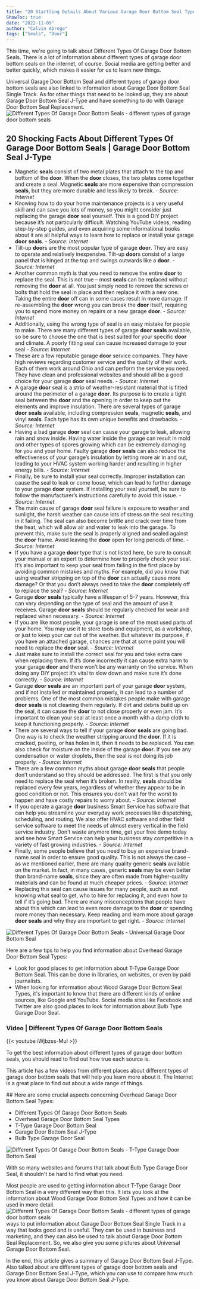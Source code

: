 ```yaml
---
title: "20 Startling Details About Various Garage Door Bottom Seal Types"
ShowToc: true 
date: "2022-11-09"
author: "Calvin Abrego" 
tags: ["Seals", "Door"]
---
```


	
This time, we're going to talk about Different Types Of Garage Door Bottom Seals. There is a lot of information about different types of garage door bottom seals on the internet, of course. Social media are getting better and better quickly, which makes it easier for us to learn new things.

Universal Garage Door Bottom Seal and different types of garage door bottom seals are also linked to information about Garage Door Bottom Seal Single Track. As for other things that need to be looked up, they are about Garage Door Bottom Seal J-Type and have something to do with Garage Door Bottom Seal Replacement.
<img loading="lazy" src="https://www.precisiondoor.net/uploads/content/p-bulb-seal.png" onerror="this.onerror=null;this.src='https://blogger.googleusercontent.com/img/a/AVvXsEhe7F7TRXHtjiKvHb5vS7DmnxvpHiDyoYyYvm1nHB3Qp2_w3BnM6A2eq4v7FYxCC9bfZt3a9vIMtAYEKUiaDQbHMg-ViyGmRIj39MLp0bGFfgfYw1Dc9q_H-T0wiTm3l0Uq42dETrN9eC8aGJ9_IORZsxST1AcLR7np1koOfcc7tnHa4S8Mwz_xD9d0=s16000';" alt="Different Types Of Garage Door Bottom Seals - different types of garage door bottom seals" >

## 20 Shocking Facts About Different Types Of Garage Door Bottom Seals | Garage Door Bottom Seal J-Type
-   Magnetic **seals** consist of two metal plates that attach to the top and bottom of the **door**. When the **door** closes, the two plates come together and create a seal. Magnetic **seals** are more expensive than compression **seals**, but they are more durable and less likely to break. - <cite>Source: Internet</cite>
-   Knowing how to do your home maintenance projects is a very useful skill and can save you lots of money, so you might consider just replacing the garage **door** seal yourself. This is a good DIY project because it’s not particularly difficult. Watching YouTube videos, reading step-by-step guides, and even acquiring some informational books about it are all helpful ways to learn how to replace or install your garage **door** **seals**. - <cite>Source: Internet</cite>
-   Tilt-up **door**s are the most popular type of garage **door**. They are easy to operate and relatively inexpensive. Tilt-up **door**s consist of a large panel that is hinged at the top and swings outwards like a **door**. - <cite>Source: Internet</cite>
-   Another common myth is that you need to remove the entire **door** to replace the seal. This is not true – most **seals** can be replaced without removing the **door** at all. You just simply need to remove the screws or bolts that hold the seal in place and then replace it with a new one. Taking the entire **door** off can in some cases result in more damage. If re-assembling the **door** wrong you can break the **door** itself, requiring you to spend more money on repairs or a new garage **door**. - <cite>Source: Internet</cite>
-   Additionally, using the wrong type of seal is an easy mistake for people to make. There are many different types of garage **door** **seals** available, so be sure to choose the one that is best suited for your specific **door** and climate. A poorly fitting seal can cause increased damage to your seal - <cite>Source: Internet</cite>
-   These are a few reputable garage **door** service companies. They have high reviews regarding customer service and the quality of their work. Each of them work around Ohio and can perform the service you need. They have clean and professional websites and should all be a good choice for your garage **door** seal needs. - <cite>Source: Internet</cite>
-   A garage **door** seal is a strip of weather-resistant material that is fitted around the perimeter of a garage **door**. Its purpose is to create a tight seal between the **door** and the opening in order to keep out the elements and improve insulation. There are several types of garage **door** **seals** available, including compression **seals**, magnetic **seals**, and vinyl **seals**. Each type has its own unique benefits and drawbacks. - <cite>Source: Internet</cite>
-   Having a bad garage **door** seal can cause your garage to leak, allowing rain and snow inside. Having water inside the garage can result in mold and other types of spores growing which can be extremely damaging for you and your home. Faulty garage **door** **seals** can also reduce the effectiveness of your garage’s insulation by letting more air in and out, leading to your HVAC system working harder and resulting in higher energy bills. - <cite>Source: Internet</cite>
-   Finally, be sure to install your seal correctly. Improper installation can cause the seal to leak or come loose, which can lead to further damage to your garage **door** system. If installing your seal yourself, be sure to follow the manufacturer’s instructions carefully to avoid this issue. - <cite>Source: Internet</cite>
-   The main cause of garage **door** seal failure is exposure to weather and sunlight, the harsh weather can cause lots of stress on the seal resulting in it failing. The seal can also become brittle and crack over time from the heat, which will allow air and water to leak into the garage. To prevent this, make sure the seal is properly aligned and sealed against the **door** frame. Avoid leaving the **door** open for long periods of time. - <cite>Source: Internet</cite>
-   If you have a garage **door** type that is not listed here, be sure to consult your manual or an expert to determine how to properly check your seal. It’s also important to keep your seal from failing in the first place by avoiding common mistakes and myths. For example, did you know that using weather stripping on top of the **door** can actually cause more damage? Or that you don’t always need to take the **door** completely off to replace the seal? - <cite>Source: Internet</cite>
-   Garage **door** **seals** typically have a lifespan of 5-7 years. However, this can vary depending on the type of seal and the amount of use it receives. Garage **door** **seals** should be regularly checked for wear and replaced when necessary. - <cite>Source: Internet</cite>
-   If you are like most people, your garage is one of the most used parts of your home. You may use it to store tools and equipment, as a workshop, or just to keep your car out of the weather. But whatever its purpose, if you have an attached garage, chances are that at some point you will need to replace the **door** seal. - <cite>Source: Internet</cite>
-   Just make sure to install the correct seal for you and take extra care when replacing them. If it’s done incorrectly it can cause extra harm to your garage **door** and there won’t be any warranty on the service. When doing any DIY project it’s vital to slow down and make sure it’s done correctly. - <cite>Source: Internet</cite>
-   Garage **door** **seals** are an important part of your garage **door** system, and if not installed or maintained properly, it can lead to a number of problems. One of the most common mistakes people make with garage **door** **seals** is not cleaning them regularly. If dirt and debris build up on the seal, it can cause the **door** to not close properly or even jam. It’s important to clean your seal at least once a month with a damp cloth to keep it functioning properly. - <cite>Source: Internet</cite>
-   There are several ways to tell if your garage **door** **seals** are going bad. One way is to check the weather stripping around the **door**. If it is cracked, peeling, or has holes in it, then it needs to be replaced. You can also check for moisture on the inside of the garage **door**. If you see any condensation or water droplets, then the seal is not doing its job properly. - <cite>Source: Internet</cite>
-   There are a few common myths about garage **door** **seals** that people don’t understand so they should be addressed. The first is that you only need to replace the seal when it’s broken. In reality, **seals** should be replaced every few years, regardless of whether they appear to be in good condition or not. This ensures you don’t wait for the worst to happen and have costly repairs to worry about. - <cite>Source: Internet</cite>
-   If you operate a garage **door** business Smart Service has software that can help you streamline your everyday work processes like dispatching, scheduling, and routing. We also offer HVAC software and other field service software to meet the needs of almost every vertical in the field service industry. Don’t waste anymore time, get your free demo today and see how Smart Service can help your business stay competitive in a variety of fast growing industries. - <cite>Source: Internet</cite>
-   Finally, some people believe that you need to buy an expensive brand-name seal in order to ensure good quality. This is not always the case – as we mentioned earlier, there are many quality generic **seals** available on the market. In fact, in many cases, generic **seals** may be even better than brand-name **seals**, since they are often made from higher-quality materials and can be found at much cheaper prices. - <cite>Source: Internet</cite>
-   Replacing this seal can cause issues for many people, such as not knowing what seal to get, who to hire for replacing it, and even how to tell if it’s going bad. There are many misconceptions that people have about this which can lead to even more damage to the **door** or spending more money than necessary. Keep reading and learn more about garage **door** **seals** and why they are important to get right. - <cite>Source: Internet</cite>


<img loading="lazy" src="http://www.garagedoorstuff.com/wp-content/uploads/2014/09/GARAGE-DOOR-BOTTOM-SEAL.jpg" onerror="this.onerror=null;this.src='https://blogger.googleusercontent.com/img/a/AVvXsEhe7F7TRXHtjiKvHb5vS7DmnxvpHiDyoYyYvm1nHB3Qp2_w3BnM6A2eq4v7FYxCC9bfZt3a9vIMtAYEKUiaDQbHMg-ViyGmRIj39MLp0bGFfgfYw1Dc9q_H-T0wiTm3l0Uq42dETrN9eC8aGJ9_IORZsxST1AcLR7np1koOfcc7tnHa4S8Mwz_xD9d0=s16000';" alt="Different Types Of Garage Door Bottom Seals - Universal Garage Door Bottom Seal" >

Here are a few tips to help you find information about Overhead Garage Door Bottom Seal Types:
- Look for good places to get information about T-Type Garage Door Bottom Seal. This can be done in libraries, on websites, or even by paid journalists.
- When looking for information about Wood Garage Door Bottom Seal Types, it's important to know that there are different kinds of online sources, like Google and YouTube. Social media sites like Facebook and Twitter are also good places to look for information about Bulb Type Garage Door Seal.

### Video | Different Types Of Garage Door Bottom Seals
{{< youtube iWjbzss-MuI >}} 

To get the best information about different types of garage door bottom seals, you should read to find out how true each source is.

This article has a few videos from different places about different types of garage door bottom seals that will help you learn more about it. The Internet is a great place to find out about a wide range of things.
<script async="async" data-cfasync="false" src="//normallydemandedalter.com/fe63df3c5408708b15d8dc3d9b206b31/invoke.js"></script>
<div id="container-fe63df3c5408708b15d8dc3d9b206b31"></div>
## Here are some crucial aspects concerning Overhead Garage Door Bottom Seal Types:

- Different Types Of Garage Door Bottom Seals
- Overhead Garage Door Bottom Seal Types
- T-Type Garage Door Bottom Seal
- Garage Door Bottom Seal J-Type
- Bulb Type Garage Door Seal

 <img loading="lazy" src="https://i0.wp.com/gripelements.com/wp-content/uploads/2022/11/Types-of-Garage-Door-Bottom-Seals-1.jpg?fit=740%2C481&ssl=1&is-pending-load=1" onerror="this.onerror=null;this.src='https://blogger.googleusercontent.com/img/a/AVvXsEhe7F7TRXHtjiKvHb5vS7DmnxvpHiDyoYyYvm1nHB3Qp2_w3BnM6A2eq4v7FYxCC9bfZt3a9vIMtAYEKUiaDQbHMg-ViyGmRIj39MLp0bGFfgfYw1Dc9q_H-T0wiTm3l0Uq42dETrN9eC8aGJ9_IORZsxST1AcLR7np1koOfcc7tnHa4S8Mwz_xD9d0=s16000';" alt="Different Types Of Garage Door Bottom Seals - T-Type Garage Door Bottom Seal" >

With so many websites and forums that talk about Bulb Type Garage Door Seal, it shouldn't be hard to find what you need.

Most people are used to getting information about T-Type Garage Door Bottom Seal in a very different way than this. It lets you look at the information about Wood Garage Door Bottom Seal Types and how it can be used in more detail.
<img loading="lazy" src="https://i0.wp.com/gripelements.com/wp-content/uploads/2022/11/Stop-Weatherstripping.png?resize=715%2C416&ssl=1" onerror="this.onerror=null;this.src='https://blogger.googleusercontent.com/img/a/AVvXsEhe7F7TRXHtjiKvHb5vS7DmnxvpHiDyoYyYvm1nHB3Qp2_w3BnM6A2eq4v7FYxCC9bfZt3a9vIMtAYEKUiaDQbHMg-ViyGmRIj39MLp0bGFfgfYw1Dc9q_H-T0wiTm3l0Uq42dETrN9eC8aGJ9_IORZsxST1AcLR7np1koOfcc7tnHa4S8Mwz_xD9d0=s16000';" alt="Different Types Of Garage Door Bottom Seals - different types of garage door bottom seals" >
ways to put information about Garage Door Bottom Seal Single Track in a way that looks good and is useful. They can be used in business and marketing, and they can also be used to talk about Garage Door Bottom Seal Replacement. So, we also give you some pictures about Universal Garage Door Bottom Seal.

In the end, this article gives a summary of Garage Door Bottom Seal J-Type. Also talked about are different types of garage door bottom seals and Garage Door Bottom Seal J-Type, which you can use to compare how much you know about Garage Door Bottom Seal J-Type.
	
	
	
	

